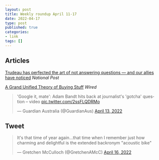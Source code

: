 ```yaml
---
layout: post
title: Weekly roundup April 11-17
date: 2022-04-17
type: post
published: true
categories:
- link
tags: []
---
```


## Articles

[Trudeau has perfected the art of not answering questions — and our allies have noticed](https://nationalpost.com/opinion/matt-gurney-trudeau-has-perfected-the-art-of-not-answering-questions-and-our-allies-have-noticed "Matt Gurney: Trudeau has perfected the art of not answering questions — and our allies have noticed") *National Post*

[A Grand Unified Theory of Buying Stuff](https://www.wired.com/story/a-grand-unified-theory-of-buying-stuff/ "A Grand Unified Theory of Buying Stuff. By Paul Ford") *Wired*

<blockquote class="twitter-tweet" data-dnt="true"><p lang="en" dir="ltr">&#39;Google it, mate&#39;: Adam Bandt hits back at journalist&#39;s &#39;gotcha&#39; question – video <a href="https://t.co/2ssFLQDRMo">pic.twitter.com/2ssFLQDRMo</a></p>&mdash; Guardian Australia (@GuardianAus) <a href="https://twitter.com/GuardianAus/status/1514113391463657472?ref_src=twsrc%5Etfw">April 13, 2022</a></blockquote> <script async src="https://platform.twitter.com/widgets.js" charset="utf-8"></script>

## Tweet

<blockquote class="twitter-tweet" data-dnt="true"><p lang="en" dir="ltr">It&#39;s that time of year again...that time when I remember just how charming and delightful is the extended backronym &quot;acoustic bike&quot;</p>&mdash; Gretchen McCulloch (@GretchenAMcC) <a href="https://twitter.com/GretchenAMcC/status/1515146256921907206?ref_src=twsrc%5Etfw">April 16, 2022</a></blockquote> <script async src="https://platform.twitter.com/widgets.js" charset="utf-8"></script>
